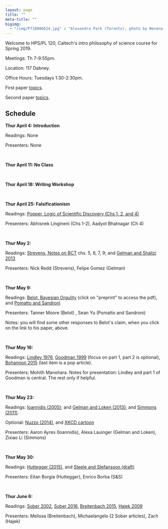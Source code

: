 ```yaml
---
layout: page 
title: ""
meta-title: ""
bigimg:
  - "/img/P718006624.jpg" : "Alexandra Park (Toronto), photo by Nevena Novakovic (2017)"
---
```


Welcome to HPS/PL 120, Caltech's intro philosophy of science course for Spring 2019. 

Meetings: Th 7-9:55pm. 

Location: 117 Dabney.

Office Hours: Tuesdays 1:30-2:30pm. 

First paper [topics](essay1.md). 

Second paper [topics](essay2.md).

## Schedule 

**Thur April 4: Introduction** 

Readings: None

Presenters: None

<br/>

**Thur April 11: No Class** 

<br/>

**Thur April 18: Writing Workshop** 

<br/>

**Thur April 25: Falsificationism** 

Readings: [Popper, Logic of Scientific Discovery (Chs 1, 2, and 4)](popper1.pdf)

Presenters: Abhisnek Lingineni (Chs 1-2), Aadyot Bhatnagar (Ch 4)

<br/>

**Thur May 2:**

Readings: [Strevens, Notes on BCT](http://www.nyu.edu/classes/strevens/BCT/BCT.pdf) chs. 5, 6, 7, 9; and [Gelman and Shalizi 2013](http://www.stat.columbia.edu/~gelman/research/published/philosophy.pdf)

Presenters: Nick Redd (Strevens), Felipe Gomez (Gelman)

<br/>

**Thur May 9:**

Readings: [Belot, Bayesian Orgulity](https://sites.google.com/site/gordonbelot/home/papers-etc/bayesian-orgulity) (click on "preprint" to access the pdf), and [Pomatto and Sandroni](http://www.its.caltech.edu/~lpomatto/an_axiomatic_theory.pdf)

Presenters: Tanner Moore (Belot) , Sean Yu (Pomatto and Sandroni)

Notes: you will find some other responses to Belot's claim, when you click on the link to his paper, above. 

<br/>

**Thur May 16:**

Readings: [Lindley 1976](lindley.pdf), [Goodman 1999](http://www.perfendo.org/docs/bayesprobability/5.3_goodmanannintmed99all.pdf) (focus on part 1, part 2 is optional), [Bohannon 2015](https://io9.gizmodo.com/i-fooled-millions-into-thinking-chocolate-helps-weight-1707251800) (last item is a pop article). 

Presenters: Mohith Manohara. Notes for presentation: Lindley and part 1 of Goodman is central. The rest only if helpful. 

<br/>

**Thur May 23:**

Readings: [Ioannidis (2005)](https://journals.plos.org/plosmedicine/article?id=10.1371/journal.pmed.0020124); and [Gelman and Loken (2013)](http://www.stat.columbia.edu/~gelman/research/unpublished/p_hacking.pdf); and [Simmons (2011)](fpp.pdf). 

Optional: [Nuzzo (2014)](https://www.nature.com/news/scientific-method-statistical-errors-1.14700), and [XKCD cartoon](https://xkcd.com/882/)

Presenters: Aaron Ayres (Ioannidis), Alexa Lauinger (Gelman and Loken), Zixiao Li (Simmons)

<br/>

**Thur May 30:**

Readings: [Huttegger (2015)](https://faculty.sites.uci.edu/shuttegg/files/2011/03/PPRFinal.pdf), and [Steele and Stefansson (draft)](steele.pdf)

Presenters: Eitan Borgia (Huttegger), Enrico Borba (S&S)

<br/>

**Thur June 6:**

Readings: [Sober 2002](https://827166e3-a-bf4ca052-s-sites.googlegroups.com/a/wisc.edu/sober/selected-papers/PS%202002%20InstrumentalismParsimonyandAkaike.pdf?attachauth=ANoY7cq2qPbIseMzWC9j5-yo8cZK0RQ9w4wApKZy5I3cn66_TwJHifr1b_tP-gJP1LFLL0gvM-ZyRjohSgQ-eP4cLsceRoj4jdknb3YWYrgZ8S3ilrWDcxED14r5Xp_maSEnwh6bQsQa2J9BTFiDqgXBSfV7zOkZFLOUhnFVkxWpl9EmM35xqu6GjhZ8BmjR5opSSRP_0IptZchENPm8KYL9DBJBl_mByRuK42bD_l9z7GolDv4NeLVhxJ2Hcxjhe-dUisThmGHc&attredirects=0), [Sober 2016](https://aeon.co/essays/are-scientific-theories-really-better-when-they-are-simpler), [Breitenbach 2015](http://angelabreitenbach.weebly.com/uploads/5/7/5/7/57579773/breitenbach-beautyproofs.pdf), [Hajek 2009](https://link.springer.com/article/10.1007%2Fs10670-009-9154-1)

Presenters: Melissa (Breitenbach), Michaelangelo (2 Sober articles), Zach (Hajek)

<br/>

